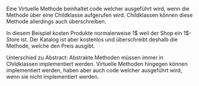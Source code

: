 Eine Virtuelle Methode beinhaltet code welcher ausgeführt wird, wenn die Methode über eine Childklasse aufgerufen wird. Childklassen können diese Methode allerdings auch überschreiben.

In diesem Beispiel kosten Produkte normalerweise 1$ weil der Shop ein 1$-Store ist. Der Katalog ist aber kostenlos und überschreibt deshalb die Methode, welche den Preis ausgibt.


Unterschied zu Abstract:
Abstrakte Methoden müssen immer in Childklassen implementiert werden. Virtuelle Methoden hingegen können implementiert werden, haben aber auch code welcher ausgeführt wird, wenn sie nicht implementiert werden.
